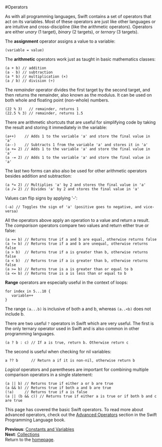 #Operators  

As with all programming languages, Swift contains a set of operators that act on its variables. Most of these operators are just like other languages or are intuitive and cross-discipline (like the arithmetic operators). Operators are either *unary* (1 target), *binary* (2 targets), or *ternary* (3 targets).  

The **assignment** operator assigns a value to a variable:  
```
(variable = value)
```

The **arithmetic** operators work just as taught in basic mathematics classes:  
```
(a + b) // addition
(a - b) // subtraction
(a * b) // multiplication (×)
(a / b) // division (÷)
```

The *remainder* operator divides the first target by the second target, and then returns the remainder, also known as the modulus. It can be used on both whole and floating point (non-whole) numbers.  
```
(22 % 3)   // remainder, returns 1
(22.5 % 3) // remainder, returns 1.5
```

There are arithmetic shortcuts that are useful for simplifying code by taking the result and storing it immediately in the variable:  
```
(a++)    // Adds 1 to the variable 'a' and store the final value in 'a'
(a--)    // Subtracts 1 from the variable 'a' and stores it in 'a'
(a += 2) // Adds 1 to the variable 'a' and store the final value in 'a'
(a -= 2) // Adds 1 to the variable 'a' and store the final value in 'a'
```
The last two forms can also also be used for other arithmetic operators besides addition and subtraction:  
```
(a *= 2) // Multiplies 'a' by 2 and stores the final value in 'a'
(a /= 2) // Divides 'a' by 2 and stores the final value in 'a'
```

Values can flip signs by applying '-':  
```
(-a) // Toggles the sign of 'a' (positive goes to negative, and vice-versa)
```

All the operators above apply an operation to a value and return a result. The *comparison* operators compare two values and return either true or false:  
```
(a == b) // Returns true if a and b are equal, otherwise returns false
(a != b) // Returns true if a and b are unequal, otherwise returns false
(a > b)  // Returns true if a is greater than b, otherwise returns false
(a < b)  // Returns true if a is greater than b, otherwise returns false
(a >= b) // Returns true is a is greater than or equal to b
(a <= b) // Returns true is a is less than or equal to b
```

**Range** operators are especially useful in the context of loops:  
```
for index in 5...10 {
   variable++
}
```

The range `(a...b)` is inclusive of both a and b, whereas `(a..<b)` does not include b.  

There are two useful `?` operators in Swift which are very useful. The first is the only ternary operator used in Swift and is also common in other programming languages.  
```
(a ? b : c) // If a is true, return b. Otherwise return c
```

The second is useful when checking for nil variables:  
```
a ?? b      // Return a if it is non-nil, otherwise return b
```

*Logical* operators and parentheses are important for combining multiple comparison operators in a single statement:  
```
(a || b) // Returns true if either a or b are true
(a && b) // Returns true if both a and b are true
(!a)     // Returns true if a is false
(a || (b && c)) // Returns true if either a is true or if both b and c are true
```

This page has covered the basic Swift operators. To read more about advanced operators, check out the [Advanced Operators](https://developer.apple.com/library/ios/documentation/Swift/Conceptual/Swift_Programming_Language/AdvancedOperators.html#//apple_ref/doc/uid/TP40014097-CH27-ID28) section in the Swift Programming Language book.


**Previous**: [Constants and Variables](constants-variables.md)  
**Next**: [Collections](collections.md)  
Return to the [homepage](README.md).
